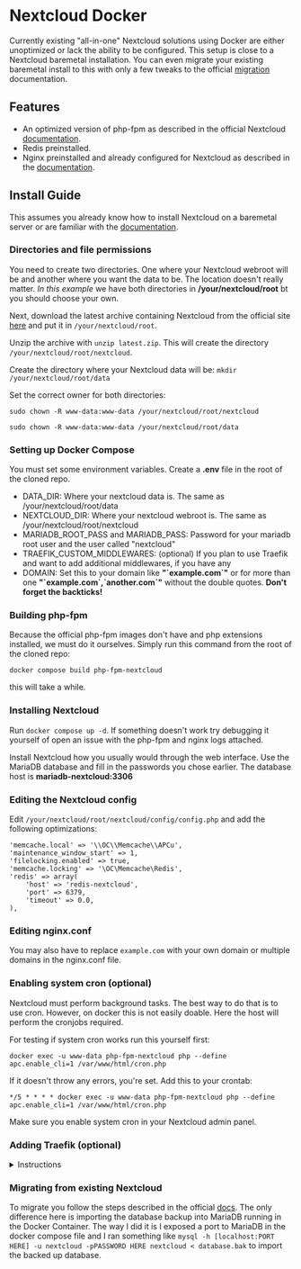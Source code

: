 # Nextcloud Docker

Currently existing "all-in-one" Nextcloud solutions using Docker are either unoptimized or lack the ability to be configured. This setup is close to a Nextcloud baremetal installation. You can even migrate your existing baremetal install to this with only a few tweaks to the official [migration](https://docs.nextcloud.com/server/28/admin_manual/maintenance/migrating.html) documentation.

## Features
- An optimized version of php-fpm as described in the official Nextcloud [documentation](https://docs.nextcloud.com/server/28/admin_manual/installation/php_configuration.html).
- Redis preinstalled.
- Nginx preinstalled and already configured for Nextcloud as described in the [documentation](https://docs.nextcloud.com/server/28/admin_manual/installation/nginx.html).


## Install Guide

This assumes you already know how to install Nextcloud on a baremetal server or are familiar with the [documentation](https://docs.nextcloud.com/server/28/admin_manual/installation/index.html).

### Directories and file permissions
You need to create two directories. One where your Nextcloud webroot will be and another where you want the data to be. The location doesn't really matter. *In this example* we have both directories in **/your/nextcloud/root** bt you should choose your own. 

Next, download the latest archive containing Nextcloud from the official site [here](https://download.nextcloud.com/server/releases/latest.zip) and put it in `/your/nextcloud/root`.

Unzip the archive with `unzip latest.zip`. This will create the directory `/your/nextcloud/root/nextcloud`.

Create the directory where your Nextcloud data will be: `mkdir /your/nextcloud/root/data`

Set the correct owner for both directories:

`sudo chown -R www-data:www-data /your/nextcloud/root/nextcloud`

`sudo chown -R www-data:www-data /your/nextcloud/root/data`



### Setting up Docker Compose
You must set some environment variables. Create a **.env** file in the root of the cloned repo.
- DATA_DIR: Where your nextcloud data is. The same as /your/nextcloud/root/data
- NEXTCLOUD_DIR: Where your nextcloud webroot is. The same as /your/nextcloud/root/nextcloud
- MARIADB_ROOT_PASS and MARIADB_PASS: Password for your mariadb root user and the user called "nextcloud"
- TRAEFIK_CUSTOM_MIDDLEWARES: (optional) If you plan to use Traefik and want to add additional middlewares, if you have any
- DOMAIN: Set this to your domain like **"\`example.com\`"** or for more than one **"\`example.com\`,\`another.com\`"** without the double quotes. **Don't forget the backticks!**

### Building php-fpm
Because the official php-fpm images don't have and php extensions installed, we must do it ourselves.
Simply run this command from the root of the cloned repo:

`docker compose build php-fpm-nextcloud`

this will take a while.

### Installing Nextcloud

Run `docker compose up -d`. If something doesn't work try debugging it yourself of open an issue with the php-fpm and nginx logs attached.

Install Nextcloud how you usually would through the web interface. Use the MariaDB database and fill in the passwords you chose earlier. The database host is **mariadb-nextcloud:3306**

### Editing the Nextcloud config
Edit `/your/nextcloud/root/nextcloud/config/config.php` and add the following optimizations:

```
'memcache.local' => '\\OC\\Memcache\\APCu',
'maintenance_window_start' => 1,
'filelocking.enabled' => true,
'memcache.locking' => '\OC\Memcache\Redis',
'redis' => array(
    'host' => 'redis-nextcloud',
    'port' => 6379,
    'timeout' => 0.0,
),
```

### Editing nginx.conf
You may also have to replace `example.com` with your own domain or multiple domains in the nginx.conf file.

### Enabling system cron (optional)
Nextcloud must perform background tasks. The best way to do that is to use cron. However, on docker this is not easily doable. Here the host will perform the cronjobs required.

For testing if system cron works run this yourself first:

`docker exec -u www-data php-fpm-nextcloud php --define apc.enable_cli=1 /var/www/html/cron.php`

If it doesn't throw any errors, you're set. Add this to your crontab:

`*/5 * * * * docker exec -u www-data php-fpm-nextcloud php --define apc.enable_cli=1 /var/www/html/cron.php`

Make sure you enable system cron in your Nextcloud admin panel.

### Adding Traefik (optional)
<details>
<summary>Instructions</summary>

If you want to run Nextcloud behind a reverse proxy here's how to set it up with Traefik. This assumes you already have Traefik up and running and created a docker network for it called *traefik*.
Add the environment variable as mentioned above. 

*Replace* the entire nginx service with this in the docker-compose.yml and add the traefik network:
```
nginx:
    container_name: nginx-nextcloud
    image: nginx:latest
    volumes:
      - ${NEXTCLOUD_DIR}:/var/www/html
      - ${DATA_DIR}:/data
      - ./nginx.conf:/etc/nginx/nginx.conf:ro
    labels:
      - "traefik.enable=true"
      - "traefik.docker.network=traefik"

      - "traefik.http.routers.nginx-http.rule=Host(${DOMAIN})"
      - "traefik.http.routers.nginx-http.entrypoints=web"
      - "traefik.http.routers.nginx-http.middlewares=nextcloud-https-redirect@docker,nc-header@docker,nextcloud_redirectregex@docker${TRAEFIK_CUSTOM_MIDDLEWARES}"

      - "traefik.http.routers.nginx-https.rule=Host(${DOMAIN})"
      - "traefik.http.routers.nginx-https.tls=true"
      - "traefik.http.routers.nginx-https.tls.certresolver=myresolver"
      - "traefik.http.routers.nginx-https.entrypoints=websecure"
      - "traefik.http.routers.nginx-https.middlewares=nc-header@docker,nextcloud_redirectregex@docker${TRAEFIK_CUSTOM_MIDDLEWARES}"
      - "traefik.http.middlewares.nc-header.headers.stsSeconds=15552001"

      # MIDDLEWARES
      - "traefik.http.middlewares.nextcloud_redirectregex.redirectregex.permanent=true"
      - "traefik.http.middlewares.nextcloud_redirectregex.redirectregex.regex=https://(.*)/.well-known/(?:card|cal)dav"
      - "traefik.http.middlewares.nextcloud_redirectregex.redirectregex.replacement=https://$${1}/remote.php/dav"

      # HTTP->HTTPS redirect
      - "traefik.http.middlewares.nextcloud-https-redirect.redirectscheme.scheme=https"
      - "traefik.http.middlewares.nextcloud-https-redirect.redirectscheme.permanent=true"
      # Traefik service
      - "traefik.http.routers.nginx-https.service=nextcloud-service"
      - "traefik.http.services.nextcloud-service.loadbalancer.server.port=80"
    networks:
      - nextcloud
      - traefik
    depends_on:
      - php-fpm-nextcloud
      - redis-nextcloud
      - mariadb-nextcloud

networks:
    traefik:
        external: true
```
Get the internal IP of your Traefik with `docker inspect traefik`.
Add this to your `/your/nextcloud/root/nextcloud/config/config.php`:
```
'trusted_proxies' => 
  array (
    0 => 'INSERT TRAEFIK IP HERE',
  ),
```

</details>


### Migrating from existing Nextcloud
To migrate you follow the steps described in the official [docs](https://docs.nextcloud.com/server/28/admin_manual/maintenance/migrating.html). The only difference here is importing the database backup into MariaDB running in the Docker Container. The way I did it is I exposed a port to MariaDB in the docker compose file and I ran something like `mysql -h [localhost:PORT HERE] -u nextcloud -pPASSWORD HERE nextcloud < database.bak` to import the backed up database.